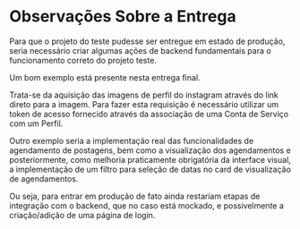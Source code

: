 # Observações Sobre a Entrega

Para que o projeto do teste pudesse ser entregue em estado de produção, seria necessário criar algumas ações de backend fundamentais para o funcionamento correto do projeto teste.

Um bom exemplo está presente nesta entrega final.

Trata-se da aquisição das imagens de perfil do instagram através do link direto para a imagem. Para fazer esta requisição é necessário utilizar um token de acesso fornecido através da associação de uma Conta de Serviço com um Perfil.

Outro exemplo seria a implementação real das funcionalidades de agendamento de postagens, bem como a visualização dos agendamentos e posteriormente, como melhoria praticamente obrigatória da interface visual, a implementação de um filtro para seleção de datas no card de visualização de agendamentos.

Ou seja, para entrar em produção de fato ainda restariam etapas de integração com o backend, que no caso está mockado, e possivelmente a criação/adição de uma página de login.

